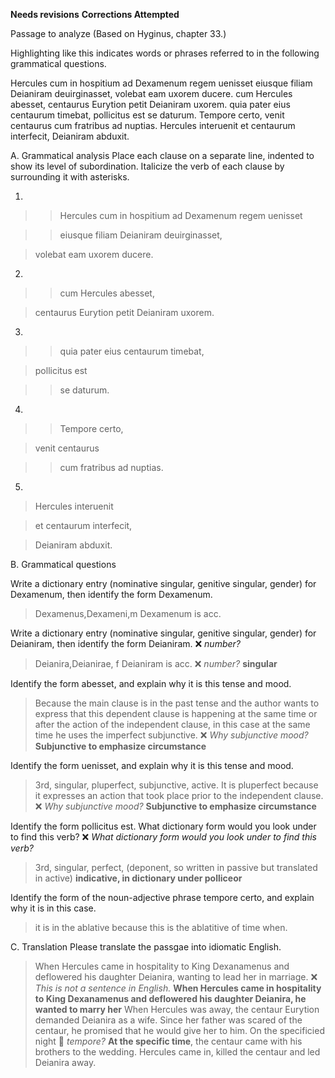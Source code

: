 **Needs revisions** **Corrections Attempted**

Passage to analyze
(Based on Hyginus, chapter 33.)

Highlighting like this indicates words or phrases referred to in the following grammatical questions.

Hercules cum in hospitium ad Dexamenum regem uenisset eiusque filiam Deianiram deuirginasset, volebat eam uxorem ducere. 
cum Hercules abesset, centaurus Eurytion petit Deianiram uxorem. quia pater eius centaurum timebat, pollicitus est se daturum.
Tempore certo, venit centaurus cum fratribus ad nuptias. Hercules interuenit et centaurum interfecit, Deianiram abduxit.

A. Grammatical analysis
Place each clause on a separate line, indented to show its level of subordination. Italicize the verb of each clause by surrounding it with asterisks.

1.
>> Hercules cum in hospitium ad Dexamenum regem uenisset

>> eiusque filiam Deianiram deuirginasset, 

> volebat eam uxorem ducere.


2.
>>cum Hercules abesset,

>centaurus Eurytion petit Deianiram uxorem.

3.
>>quia pater eius centaurum timebat, 

>pollicitus est 

>>se daturum.

4.
>>Tempore certo,

>venit centaurus 

>>cum fratribus ad nuptias.

5.
>Hercules interuenit

>et centaurum interfecit, 

>Deianiram abduxit.

B. Grammatical questions

Write a dictionary entry (nominative singular, genitive singular, gender) for Dexamenum, then identify the form Dexamenum.

>Dexamenus,Dexameni,m Dexamenum is acc.

Write a dictionary entry (nominative singular, genitive singular, gender) for Deianiram, then identify the form Deianiram. ❌ *number?*

>Deianira,Deianirae, f Deianiram is acc. ❌ *number?*
**singular**

Identify the form abesset, and explain why it is this tense and mood.

> Because the main clause is in the past tense and the author wants to express that this dependent clause is happening at the same time or after the action of the independent clause, in this case at the same time he uses the imperfect subjunctive.  ❌ *Why subjunctive mood?*
**Subjunctive to emphasize circumstance**

Identify the form uenisset, and explain why it is this tense and mood.

> 3rd, singular, pluperfect, subjunctive, active. It is pluperfect because it expresses an action that took place prior to the independent clause. ❌ *Why subjunctive mood?*
>**Subjunctive to emphasize circumstance**


Identify the form pollicitus est. What dictionary form would you look under to find this verb?  ❌ *What dictionary form would you look under to find this verb?*

> 3rd, singular, perfect, (deponent, so written in passive but translated in active) **indicative, in dictionary under polliceor**

Identify the form of the noun-adjective phrase tempore certo, and explain why it is in this case.

>  it is in the ablative because this is the ablatitive of time when.

C. Translation
Please translate the passgae into idiomatic English.

> When Hercules came in hospitality to King Dexanamenus and deflowered his daughter Deianira, wanting to lead her in marriage.  ❌ *This is not a sentence in English.* **When Hercules came in hospitality to King Dexanamenus and deflowered his daughter Deianira, he wanted to marry her**
When Hercules was away, the centaur Eurytion demanded Deianira as a wife. Since her father was scared of the centaur, he promised that he would give her to him.
On the specificied night 🤔 *tempore?* **At the specific time**, the centaur came with his brothers to the wedding. Hercules came in, killed the centaur and led Deianira away.

